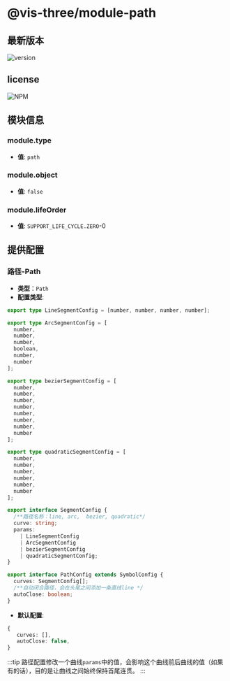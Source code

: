 # @vis-three/module-path

## 最新版本

<img alt="version" src="https://img.shields.io/npm/v/@vis-three/module-path">

## license

<img alt="NPM" src="https://img.shields.io/npm/l/@vis-three/module-path?color=blue">

## 模块信息

### module.type

- **值**: `path`

### module.object

- **值**: `false`

### module.lifeOrder

- **值**: `SUPPORT_LIFE_CYCLE.ZERO`-0

## 提供配置

### 路径-Path

- **类型**：`Path`
- **配置类型**:

```ts
export type LineSegmentConfig = [number, number, number, number];

export type ArcSegmentConfig = [
  number,
  number,
  number,
  boolean,
  number,
  number
];

export type bezierSegmentConfig = [
  number,
  number,
  number,
  number,
  number,
  number,
  number,
  number
];

export type quadraticSegmentConfig = [
  number,
  number,
  number,
  number,
  number,
  number
];

export interface SegmentConfig {
  /**路径名称：line, arc,  bezier, quadratic*/
  curve: string;
  params:
    | LineSegmentConfig
    | ArcSegmentConfig
    | bezierSegmentConfig
    | quadraticSegmentConfig;
}

export interface PathConfig extends SymbolConfig {
  curves: SegmentConfig[];
  /**自动闭合路径，会在头尾之间添加一条直线line */
  autoClose: boolean;
}
```

- **默认配置**:

```ts
{
   curves: [],
   autoClose: false,
}
```

:::tip
路径配置修改一个曲线`params`中的值，会影响这个曲线前后曲线的值（如果有的话），目的是让曲线之间始终保持首尾连贯。
:::
